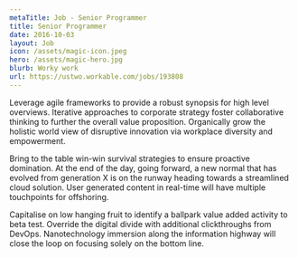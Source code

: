 ```yaml
---
metaTitle: Job - Senior Programmer
title: Senior Programmer
date: 2016-10-03
layout: Job
icon: /assets/magic-icon.jpeg
hero: /assets/magic-hero.jpg
blurb: Worky work
url: https://ustwo.workable.com/jobs/193808
---
```


Leverage agile frameworks to provide a robust synopsis for high level overviews. Iterative approaches to corporate strategy foster collaborative thinking to further the overall value proposition. Organically grow the holistic world view of disruptive innovation via workplace diversity and empowerment.

Bring to the table win-win survival strategies to ensure proactive domination. At the end of the day, going forward, a new normal that has evolved from generation X is on the runway heading towards a streamlined cloud solution. User generated content in real-time will have multiple touchpoints for offshoring.

Capitalise on low hanging fruit to identify a ballpark value added activity to beta test. Override the digital divide with additional clickthroughs from DevOps. Nanotechnology immersion along the information highway will close the loop on focusing solely on the bottom line.
